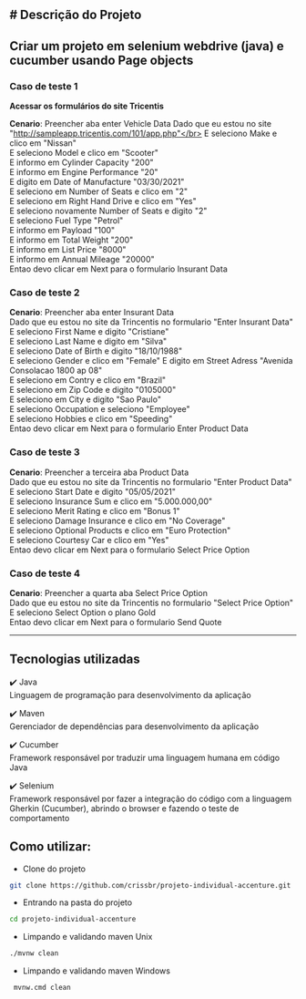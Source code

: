 <b># Descrição do Projeto</b>
--------------------------------------------------------------------------------

## Criar um projeto em selenium webdrive (java) e cucumber usando Page objects 

### Caso de teste 1

<b>Acessar os formulários do site Tricentis</b>

<b>Cenario</b>: Preencher aba enter Vehicle Data
Dado que eu estou no site "http://sampleapp.tricentis.com/101/app.php"</br>
E seleciono Make e clico em "Nissan"</br>
E seleciono Model e clico em "Scooter"</br>
E informo em Cylinder Capacity "200"</br>
E informo em Engine Performance "20"</br>
E digito em Date of Manufacture "03/30/2021"</br>
E seleciono em Number of Seats e clico em "2"</br>
E seleciono em Right Hand Drive e clico em "Yes"</br>
E seleciono novamente Number of Seats e digito "2"</br>
E seleciono Fuel Type "Petrol"</br>
E informo em Payload "100"</br>
E informo em Total Weight "200"</br>
E informo em List Price "8000"</br>
E informo em Annual Mileage "20000"</br>
Entao devo clicar em Next para o formulario Insurant Data</br>


### Caso de teste 2

<b>Cenario</b>: Preencher aba enter Insurant Data</br>
Dado que eu estou no site da Trincentis no formulario "Enter Insurant Data"</br>
E seleciono First Name e digito "Cristiane"</br>
E seleciono Last Name e digito em "Silva"</br>
E seleciono Date of Birth e digito "18/10/1988"</br>
E seleciono Gender e clico em "Female"
E digito em Street Adress "Avenida Consolacao 1800 ap 08"</br>
E seleciono em Contry e clico em "Brazil"</br>
E seleciono em Zip Code e digito "0105000"</br>
E seleciono em City e digito "Sao Paulo"</br>
E seleciono Occupation e seleciono "Employee"</br>
E seleciono Hobbies e clico em "Speeding"</br>
Entao devo clicar em Next para o formulario Enter Product Data</br>


### Caso de teste 3

<b>Cenario</b>: Preencher a terceira aba Product Data</br>
Dado que eu estou no site da Trincentis no formulario "Enter Product Data"</br>
E seleciono Start Date e digito "05/05/2021"</br>
E seleciono Insurance Sum e clico em "5.000.000,00"</br>
E seleciono Merit Rating e clico em "Bonus 1"</br>
E seleciono Damage Insurance e clico em "No Coverage"</br>
E seleciono Optional Products e clico em "Euro Protection"</br>
E seleciono Courtesy Car e clico em "Yes"</br>
Entao devo clicar em Next para o formulario Select Price Option</br>


### Caso de teste 4

<b>Cenario</b>: Preencher a quarta aba Select Price Option</br>
Dado que eu estou no site da Trincentis no formulario "Select Price Option"</br>
E seleciono Select Option o plano Gold</br>
Entao devo clicar em Next para o formulario Send Quote</br>

-------------------------------------------------------------------------------------
## Tecnologias utilizadas
:heavy_check_mark: Java</br>
Linguagem de programação para desenvolvimento da aplicação</br>

:heavy_check_mark: Maven</br>
Gerenciador de dependências para desenvolvimento da aplicação</br>

:heavy_check_mark: Cucumber</br>
Framework responsável por traduzir uma linguagem humana em código Java</br>

:heavy_check_mark: Selenium</br>
Framework responsável por fazer a integração do código com a linguagem Gherkin (Cucumber),
abrindo o browser e fazendo o teste de comportamento


## Como utilizar:
- Clone do projeto
```bash
git clone https://github.com/crissbr/projeto-individual-accenture.git
```

- Entrando na pasta do projeto
```bash
cd projeto-individual-accenture
```

- Limpando e validando maven Unix
```bash
./mvnw clean
```
- Limpando e validando maven Windows
```bash
 mvnw.cmd clean
```
